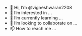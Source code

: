 - 👋 Hi, I’m @vigneshwaran2208
- 👀 I’m interested in ...
- 🌱 I’m currently learning ...
- 💞️ I’m looking to collaborate on ...
- 📫 How to reach me ...

<!---
vigneshwaran2208/vigneshwaran2208 is a ✨ special ✨ repository because its `README.md` (this file) appears on your GitHub profile.
You can click the Preview link to take a look at your changes
